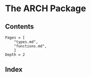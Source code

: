 # The ARCH Package

## Contents
```@contents
Pages = [
    "types.md",
    "functions.md",
    ]
Depth = 2
```
 
## Index

```@index
```
